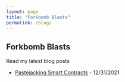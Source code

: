 ```yaml
---
layout: page
title: "Forkbomb Blasts"
permalink: /blog/
---
```


## Forkbomb Blasts

Read my latest blog posts

- [Pastejacking Smart Contracts](https://forkbomb.io/blog/pastejacking) - 12/31/2021
